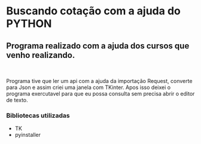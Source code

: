 <h1>Buscando cotação com a ajuda do PYTHON</h1>

<h2>Programa realizado com a ajuda dos cursos que venho realizando.</h2>
<br>
 <p>Programa tive que ler um api com a ajuda da importação Request, converte para Json e assim criei uma janela com TKinter. Apos isso deixei o programa exercutavel para que eu possa consulta sem precisa abrir o editor de texto.
 <br>
<h3>Bibliotecas utilizadas</h3>
<ul>
  <li>TK</li>
  <li>pyinstaller</li>
</ul>
